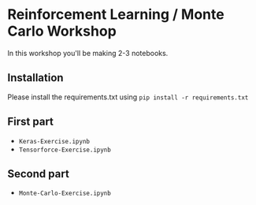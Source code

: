 # Reinforcement Learning / Monte Carlo Workshop

In this workshop you'll be making 2-3 notebooks.

## Installation
Please install the requirements.txt using `pip install -r requirements.txt`

## First part
- `Keras-Exercise.ipynb`
- `Tensorforce-Exercise.ipynb`

## Second part
- `Monte-Carlo-Exercise.ipynb`
